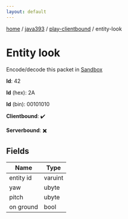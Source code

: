 ```yaml
---
layout: default
---
```


[home](/)  /  [java393](/protocol/java393)  /  [play-clientbound](/protocol/java393/play-clientbound)  /  entity-look

# Entity look

Encode/decode this packet in [Sandbox](../../../sandbox/java393#PlayClientbound.EntityLook)

**Id**: 42

**Id** (hex): 2A

**Id** (bin): 00101010

**Clientbound**: ✔️

**Serverbound**: ✖️

## Fields

Name | Type
---|---
entity id | varuint
yaw | ubyte
pitch | ubyte
on ground | bool
